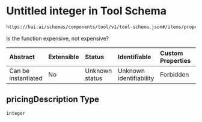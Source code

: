 # Untitled integer in Tool Schema

```txt
https://hai.ai/schemas/components/tool/v1/tool-schema.json#/items/properties/pricingDescription
```

Is the function expensive, not expensive?

| Abstract            | Extensible | Status         | Identifiable            | Custom Properties | Additional Properties | Access Restrictions | Defined In                                                                                     |
| :------------------ | :--------- | :------------- | :---------------------- | :---------------- | :-------------------- | :------------------ | :--------------------------------------------------------------------------------------------- |
| Can be instantiated | No         | Unknown status | Unknown identifiability | Forbidden         | Allowed               | none                | [tool.schema.json\*](../../schemas/components/tool/v1/tool.schema.json "open original schema") |

## pricingDescription Type

`integer`
